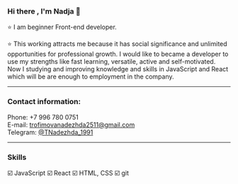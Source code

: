 ### Hi there , I'm Nadja 👋 

:star: I am beginner Front-end developer.

:star: This working attracts me because it has social significance and unlimited opportunities for professional growth.
I would like to became a developer to use my strengths like fast learning, versatile, active and self-motivated.
Now I studying and improving knowledge and skills in JavaScript and React which will be are enough to employment in the company.

***

### Contact information:
Phone: +7 996 780 0751  
E-mail: trofimovanadezhda2511@gmail.com  
Telegram: [@TNadezhda_1991](https://t.me/TNadezhda_1991)

***

### Skills

:ballot_box_with_check: JavaScript
:ballot_box_with_check: React
:ballot_box_with_check: HTML, CSS
:ballot_box_with_check: git

